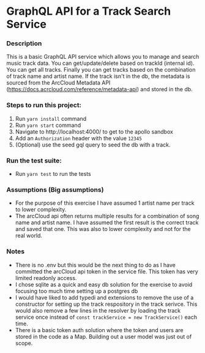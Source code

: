 # GraphQL API for a Track Search Service

### Description

This is a basic GraphQL API service which allows you to manage and search music track data. You can get/update/delete based on trackId (internal id). You can get all tracks. Finally you can get tracks based on the combination of track name and artist name. If the track isn't in the db, the metadata is sourced from the ArcCloud Metadata API (https://docs.acrcloud.com/reference/metadata-api) and stored in the db.

### Steps to run this project:

1. Run `yarn install` command
2. Run `yarn start` command
3. Navigate to http://localhost:4000/ to get to the apollo sandbox
4. Add an `Authorization` header with the value `12345`
5. (Optional) use the seed gql query to seed the db with a track.

### Run the test suite:

-   Run `yarn test` to run the tests

### Assumptions (Big assumptions)

- For the purpose of this exercise I have assumed 1 artist name per track to lower complexity.
- The arcCloud api often returns multiple results for a combination of song name and artist name. I have assumed the first result is the correct track and saved that one. This was also to lower complexity and not for the real world.

### Notes

-   There is no .env but this would be the next thing to do as I have committed the arcCloud api token in the service file. This token has very limited readonly access.
-   I chose sqlite as a quick and easy db solution for the exercise to avoid focusing too much time setting up a postgres db
-   I would have liked to add typedi and extensions to remove the use of a constructor for setting up the track respository in the track serivce. This would also remove a few lines in the resolver by loading the track service once instead of `const trackService = new TrackService()` each time.
-   There is a basic token auth solution where the token and users are stored in the code as a Map. Building out a user model was just out of scope.
